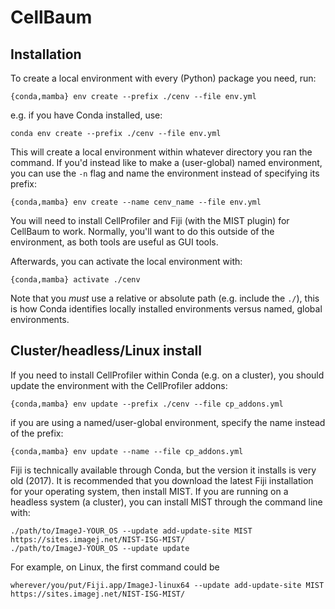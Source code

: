 # CellBaum

## Installation
To create a local environment with every (Python) package you need, run:

```
{conda,mamba} env create --prefix ./cenv --file env.yml
```
e.g. if you have Conda installed, use:
```
conda env create --prefix ./cenv --file env.yml
```
This will create a local environment within whatever directory you ran the command. If you'd instead
like to make a (user-global) named environment, you can use the `-n` flag and name the environment
instead of specifying its prefix:
```
{conda,mamba} env create --name cenv_name --file env.yml
```

You will need to install CellProfiler and Fiji (with the MIST plugin) for CellBaum to work.
Normally, you'll want to do this outside of the environment, as both tools are useful
as GUI tools.

Afterwards, you can activate the local environment with:
```
{conda,mamba} activate ./cenv
```
Note that you *must* use a relative or absolute path (e.g. include the `./`), this is how Conda identifies locally installed environments versus named, global environments.

## Cluster/headless/Linux install

If you need to install CellProfiler within Conda (e.g. on a cluster), you should update the environment
with the CellProfiler addons:

```
{conda,mamba} env update --prefix ./cenv --file cp_addons.yml
```
if you are using a named/user-global environment, specify the name instead of the prefix:
```
{conda,mamba} env update --name --file cp_addons.yml
```

Fiji is technically available through Conda, but the version it installs is very old (2017). It is recommended that  you download the latest Fiji installation for your operating system, then install MIST. If you are running on a headless system (a cluster), you can install MIST through the command line with:

```
./path/to/ImageJ-YOUR_OS --update add-update-site MIST https://sites.imagej.net/NIST-ISG-MIST/
./path/to/ImageJ-YOUR_OS --update update
```
For example, on Linux, the first command could be 
```
wherever/you/put/Fiji.app/ImageJ-linux64 --update add-update-site MIST https://sites.imagej.net/NIST-ISG-MIST/
```

